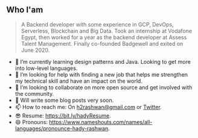 ## Who I'am
> A Backend developer with some experience in GCP, DevOps, Serverless, Blockchain and Big Data. Took an internship at Vodafone Egypt, then worked for a year as the backend developer at Assess Talent Management. Finally co-founded Badgewell and exited on June 2020.

- 🌱 I’m currently learning design patterns and Java. Looking to get more into low-level languages.
- 🤔 I’m looking for help with finding a new job that helps me strengthen my technical skill and have an impact on the world.
- 👯 I’m looking to collaborate on more open source and get involved with the community. 
- 💪 Will write some blog posts very soon.
- 📫 How to reach me: On h2rashwan@gmail.com or [Twitter](https://www.twitter.com/h2rashwan).
- 😎 Resume: https://bit.ly/hadyResume.
- 😄 Pronouns: https://www.nameshouts.com/names/all-languages/pronounce-hady-rashwan.
